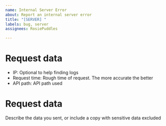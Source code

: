 ```yaml
---
name: Internal Server Error
about: Report an internal server error
title: "[SERVER] "
labels: bug, server
assignees: RosiePuddles

---
```


# Request data

- IP: Optional to help finding logs
- Request time: Rough time of request. The more accurate the better
- API path: API path used

# Request data

Describe the data you sent, or include a copy with sensitive data excluded
